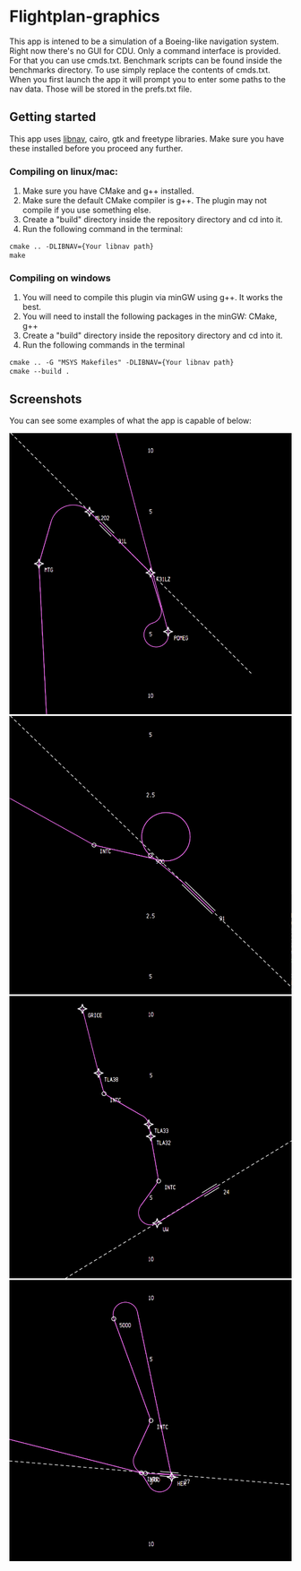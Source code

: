 # Flightplan-graphics

This app is intened to be a simulation of a Boeing-like navigation system. Right now there's no GUI for CDU. Only a command interface is provided. For that you can use cmds.txt.
Benchmark scripts can be found inside the benchmarks directory. To use simply replace the contents of cmds.txt. When you first launch the app it will prompt you to enter some paths to the nav data. Those will be stored in the prefs.txt file.

## Getting started

This app uses [libnav](https://github.com/BRUHegg/libnav), cairo, gtk and freetype libraries. Make sure you have these installed before you proceed any further.

### Compiling on linux/mac:

1) Make sure you have CMake and g++ installed.
2) Make sure the default CMake compiler is g++. The plugin may not compile if you use something else.
3) Create a "build" directory inside the repository directory and cd into it.
4) Run the following command in the terminal:
```text
cmake .. -DLIBNAV={Your libnav path}
make
```

### Compiling on windows

1) You will need to compile this plugin via minGW using g++. It works the best.
2) You will need to install the following packages in the minGW: CMake, g++
3) Create a "build" directory inside the repository directory and cd into it.
4) Run the following commands in the terminal
```text
cmake .. -G "MSYS Makefiles" -DLIBNAV={Your libnav path}
cmake --build .
```

## Screenshots

You can see some examples of what the app is capable of below:

![alt text](image.png)
![alt text](image-1.png)
![alt text](image-2.png)
![alt text](image-3.png)
